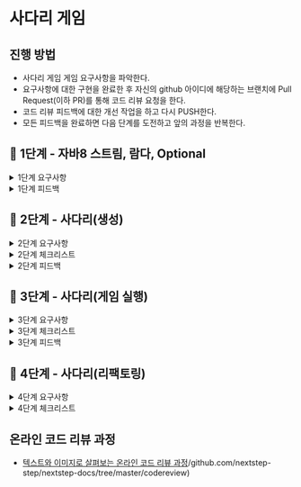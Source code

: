 # 사다리 게임
## 진행 방법
* 사다리 게임 게임 요구사항을 파악한다.
* 요구사항에 대한 구현을 완료한 후 자신의 github 아이디에 해당하는 브랜치에 Pull Request(이하 PR)를 통해 코드 리뷰 요청을 한다.
* 코드 리뷰 피드백에 대한 개선 작업을 하고 다시 PUSH한다.
* 모든 피드백을 완료하면 다음 단계를 도전하고 앞의 과정을 반복한다.

## 🚀 1단계 - 자바8 스트림, 람다, Optional
<details>
    <summary> 1단계 요구사항 </summary>

### 람다
- 람다 실습 1 - 익명 클래스를 람다로 전환
- 람다 실습 2 - 람다를 활용해 중복 제거

### 스트림
- map, reduce, filter 실습 1
  List에 담긴 모든 숫자 중 3보다 큰 숫자를 2배 한 후 모든 값의 합을 구한다. 지금까지 학습한 map, reduce, filter를 활용해 구현해야 한다.
    - nextstep.fp.StreamStudyTest 클래스의 sumOverThreeAndDouble() 테스트를 pass해야 한다.

- map, reduce, filter 실습 2
  nextstep.fp.StreamStudy 클래스의 printLongestWordTop100() 메서드를 구현한다. 요구사항은 다음과 같다.

    - 단어의 길이가 12자를 초과하는 단어를 추출한다.
    - 12자가 넘는 단어 중 길이가 긴 순서로 100개의 단어를 추출한다.
    - 단어 중복을 허용하지 않는다. 즉, 서로 다른 단어 100개를 추출해야 한다.
    - 추출한 100개의 단어를 출력한다. 모든 단어는 소문자로 출력해야 한다.

### Optional
- 요구사항 1 - Optional을 활용해 조건에 따른 반환
> nextstep.optional.User의 ageIsInRange1() 메소드는 30살 이상, 45살 이하에 해당하는 User가 존재하는 경우 true를 반환하는 메소드이다.  
> 같은 기능을 Optional을 활용해 ageIsInRange2() 메소드에 구현한다. 메소드 인자로 받은 User를 Optional로 생성하면 stream의 map, filter와 같은 메소드를 사용하는 것이 가능하다.  
> nextstep.optional.UserTest의 테스트가 모두 pass해야 한다.

- 요구사항 2 - Optional에서 값을 반환
> nextstep.optional.Users의 getUser() 메소드를 자바 8의 stream과 Optional을 활용해 구현한다.  
> 자바 8의 stream과 Optional을 사용하도록 리팩토링한 후 UsersTest의 단위 테스트가 통과해야 한다.

- 요구사항 3 - Optional에서 exception 처리
> nextstep.optional.ExpressionTest의 테스트가 통과하도록 Expression의 of 메소드를 구현한다.  
> 단, of 메소드를 구현할 때 자바 8의 stream을 기반으로 구현한다.

</details>

<details>
    <summary> 1단계 피드백 </summary>

> [피드백 링크](https://github.com/next-step/java-ladder/pull/869)
> 1. ``findAny()`` 보다는 ``findFirst()`` 권장
> 2. ``.orElse()`` 보다는 ``orElseGet()`` 권장 
>   -> ``orElseGet()`` 은 **Lazy 연산**

</details>

## 🚀 2단계 - 사다리(생성)

<details>
    <summary> 2단계 요구사항 </summary>

### 기능 요구사항
- 사다리 게임에 참여하는 사람에 이름을 최대5글자까지 부여할 수 있다. 사다리를 출력할 때 사람 이름도 같이 출력한다.
- 사람 이름은 쉼표(,)를 기준으로 구분한다.
- 사람 이름을 5자 기준으로 출력하기 때문에 사다리 폭도 넓어져야 한다.
- 사다리 타기가 정상적으로 동작하려면 라인이 겹치지 않도록 해야 한다.
- ```|-----|-----|``` 모양과 같이 가로 라인이 겹치는 경우 어느 방향으로 이동할지 결정할 수 없다.
  
### 프로그래밍 요구사항
- 자바 8의 스트림과 람다를 적용해 프로그래밍한다. 
- 규칙 6: 모든 엔티티를 작게 유지한다.

### 실행 결과
  위 요구사항에 따라 4명의 사람을 위한 5개 높이 사다리를 만들 경우,  
  프로그램을 실행한 결과는 다음과 같다.
```   
참여할 사람 이름을 입력하세요. (이름은 쉼표(,)로 구분하세요)
pobi,honux,crong,jk

최대 사다리 높이는 몇 개인가요?
5

실행결과

pobi  honux crong   jk
|-----|     |-----|
|     |-----|     |
|-----|     |     |
|     |-----|     |
|-----|     |-----|
```


</details>

<details>
    <summary> 2단계 체크리스트 </summary>

- [X] 각 참여자는 이름을 갖는다.
- [X] 전체 참여자는 각각 이름이 중복되지 않은 참여자들로 이루어진다.
- [X] 사다리의 가로 한 줄(Line)은 연결지점을 갖는다.
- [X] Line에는 연속되지 않은 임의의 선들로 연결되어있다. (★)
- [X] 사다리는 높이만큼의 Line들을 지닌다.
- [X] 팩토리는 이름들을 입력받아 전체 참여자를 생성한다.
- [X] 팩토리는 최대 사다리의 높이를 입력받아 사다리를 생성한다.
- [X] UI를 이용하여 콘솔창에 참여할 사람을 입력하여 게임을 진행한다.
- [X] UI를 이용하여 콘솔창에 사다리 높이를 입력하여 게임을 진행한다.
- [X] 실행결과를 출력한다.


</details>

<details>
    <summary> 2단계 피드백 </summary>

> [피드백 링크](https://github.com/next-step/java-ladder/pull/911)
> 1. 접근 지정자는 항상 최소화하기  
>  -> 외부에서 사용하지 않는다면 되도록 **private** 으로 선언
> 2. ``void`` type return이 가능한 로직은 되도록 ``void``로 선언 
> 3. ``.forEach()`` ``.stream().forEach()``? [참고링크](https://www.baeldung.com/java-collection-stream-foreach)  
>   -> 1) ``.forEach()``는 컬렉션의 iterator 사용(항목 처리순서가 정해져있음),  
     반면 ``stream().forEach()`` 는 처리순서가 정의되어있지 않음
>   -> 2) ``.forEach()``는 컬렉션의 요소 수정 가능,  
>     반면 ``stream().forEach()``는 컬렉션에서 구조적으로 수정이 일어나면 ❌❌
> 4. ``for-loop`` 와  ``stream()``의 성능차이? [참고링크](https://homoefficio.github.io/2016/06/26/for-loop-%EB%A5%BC-Stream-forEach-%EB%A1%9C-%EB%B0%94%EA%BE%B8%EC%A7%80-%EB%A7%90%EC%95%84%EC%95%BC-%ED%95%A0-3%EA%B0%80%EC%A7%80-%EC%9D%B4%EC%9C%A0/)
> 5. ``Link``, ``PointLink`` 상속구조와 LSP 원칙?
>   -> LSP 원칙은 하위 타입은 언제든지 상위 타입으로 교체되어도 문제가 없어야한다는 원칙  
>   -> PointLink가 Link의 역할을 잘 수행하고 있는지, PointLink를 Link로 대체하게되어도 문제 없는지 고민  
>   -> [SOLID](https://www.nextree.co.kr/p6960/) 에서는 LSP를 만족시키지 못한다면 Composition 생각해보라는 조언을 적음.  
>     -> 이 부분에 대해 고민을 좀 더 해봐야겠음!
</details>


## 🚀 3단계 - 사다리(게임 실행)

<details>
    <summary> 3단계 요구사항 </summary>

### 기능 요구사항
- 사다리 실행 결과를 출력해야 한다.
- 개인별 이름을 입력하면 개인별 결과를 출력하고, "all"을 입력하면 전체 참여자의 실행 결과를 출력한다.

### 프로그래밍 요구사항
- 자바 8의 스트림과 람다를 적용해 프로그래밍한다.
- 규칙 6: 모든 엔티티를 작게 유지한다.
- 규칙 7: 3개 이상의 인스턴스 변수를 가진 클래스를 쓰지 않는다.

### 실행 결과
```
위 요구사항에 따라 4명의 사람을 위한 5개 높이 사다리를 만들 경우, 프로그램을 실행한 결과는 다음과 같다.
참여할 사람 이름을 입력하세요. (이름은 쉼표(,)로 구분하세요)
pobi,honux,crong,jk

실행 결과를 입력하세요. (결과는 쉼표(,)로 구분하세요)
꽝,5000,꽝,3000

최대 사다리 높이는 몇 개인가요?
5

사다리 결과

pobi  honux crong   jk
|-----|     |-----|
|     |-----|     |
|-----|     |     |
|     |-----|     |
|-----|     |-----|
꽝    5000  꽝    3000

결과를 보고 싶은 사람은?
pobi

실행 결과
꽝

결과를 보고 싶은 사람은?
all

실행 결과
pobi : 꽝
honux : 3000
crong : 꽝
jk : 5000
```

</details>

<details>
    <summary> 3단계 체크리스트 </summary>

- [X] 결과값들을 순서를 지닌 리스트에 포장한다.
- [X] 사다리가 서로 연결되어있으면 다른 포인트로 이동할 수 있다.
- [X] 사다리의 맨 위 포인트에서 시작하여 사다리 전체를 이동한 후 포인트의 지점을 얻을 수 있다.
- [X] 실행 결과를 입력받아 결과 리스트를 생성한다.
- [X] 결과를 보고싶은 사람과 전체의 결과를 확인할 수 있다.
- [X] 결과를 보고싶은 사람을 입력받고, 결과를 출력한다.
</details>

<details>
    <summary> 3단계 피드백 </summary>

[피드백 링크](https://github.com/next-step/java-ladder/pull/931)

1. Interface는 왜 사용해야할까? [참고링크] (https://www.slipp.net/questions/55)

2. 일급컬렉션에서는 자료구조만 관리하는게 아니라 내부 비즈니스 로직을 수행해야함

3. 예외 발생 메세지를 도메인에서 관리? 상수클래스로 관리?

</details>

## 🚀 4단계 - 사다리(리팩토링)

<details>
    <summary> 4단계 요구사항 </summary>

### 기능 요구사항
- 기능 요구사항 3단계와 같다.
- 추가로 제공되는 객체 설계 힌트를 참고해 철저하게 TDD로 재구현해 본다.

### 실행 결과
```
위 요구사항에 따라 4명의 사람을 위한 5개 높이 사다리를 만들 경우, 프로그램을 실행한 결과는 다음과 같다.
참여할 사람 이름을 입력하세요. (이름은 쉼표(,)로 구분하세요)
pobi,honux,crong,jk

실행 결과를 입력하세요. (결과는 쉼표(,)로 구분하세요)
꽝,5000,꽝,3000

최대 사다리 높이는 몇 개인가요?
5

사다리 결과

pobi  honux crong   jk
|-----|     |-----|
|     |-----|     |
|-----|     |     |
|     |-----|     |
|-----|     |-----|
꽝    5000  꽝    3000

결과를 보고 싶은 사람은?
pobi

실행 결과
꽝

결과를 보고 싶은 사람은?
all

실행 결과
pobi : 꽝
honux : 3000
crong : 꽝
jk : 5000
```

</details>

<details>
    <summary> 4단계 체크리스트 </summary>

- 객체 설계 힌트를 In-Out으로 구현

- [X] 연결 방향 정보(Direction)는 각 지점의 좌/우 연결정보를 관리하고 다음 점 생성을 담당한다.
- [X] 각 점(Point)은 위치와 연결방향정보를 관리한다.
- [ ] 각 점의 연결은 랜덤하게 생성되어야한다.
- [X] 사다리의 한 가로줄(Line)에서는 각 점의 초기화와 이동을 관리한다.
- [X] 각각의 플레이어는 고유의 이름(1~5자)을 가진다.
- [X] 각각의 결과는 고유의 결과값(1~5자)를 가진다.
- [X] 총 실행 결과는 각 플레이어에 따른 결과값을 가진다.
- [X] 사다리에서는 시작지점을 입력받아 이동을 완료한 지점을 반환할 수 있다.
- [ ] 결과를 보고싶은 사람을 입력받고, 결과를 출력한다. 이 과정을 all을 입력할때까지 반복한다.
- [ ] 결과를 보고싶은 사람과 전체의 결과를 확인할 수 있다.
</details>


## 온라인 코드 리뷰 과정
* [텍스트와 이미지로 살펴보는 온라인 코드 리뷰 과정](https://github.com/nextstep-step/nextstep-docs/tree/master/codereview)/github.com/nextstep-step/nextstep-docs/tree/master/codereview)